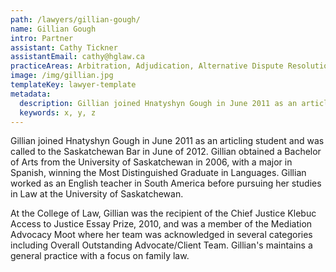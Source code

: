 ```yaml
---
path: /lawyers/gillian-gough/
name: Gillian Gough
intro: Partner
assistant: Cathy Tickner
assistantEmail: cathy@hglaw.ca
practiceAreas: Arbitration, Adjudication, Alternative Dispute Resolution, Administrative Law, Civil Litigation
image: /img/gillian.jpg
templateKey: lawyer-template
metadata:
  description: Gillian joined Hnatyshyn Gough in June 2011 as an articling student and was called to the Saskatchewan Bar in June of 2012. Gillian obtained a Bachelor of Arts from the University of Saskatchewan in 2006, with a major in Spanish, winning the Most Distinguished Graduate in Languages. Gillian worked as an English teacher in South America before pursuing her studies in Law at the University of Saskatchewan. 
  keywords: x, y, z
---
```

Gillian joined Hnatyshyn Gough in June 2011 as an articling student and was called to the Saskatchewan Bar in June of 2012. Gillian obtained a Bachelor of Arts from the University of Saskatchewan in 2006, with a major in Spanish, winning the Most Distinguished Graduate in Languages. Gillian worked as an English teacher in South America before pursuing her studies in Law at the University of Saskatchewan. 

At the College of Law, Gillian was the recipient of the Chief Justice Klebuc Access to Justice Essay Prize, 2010, and was a member of the Mediation Advocacy Moot where her team was acknowledged in several categories including Overall Outstanding Advocate/Client Team. Gillian's maintains a general practice with a focus on family law.
